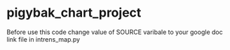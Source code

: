 # pigybak_chart_project


Before use this code change value of SOURCE varibale to your google doc link file in intrens_map.py
